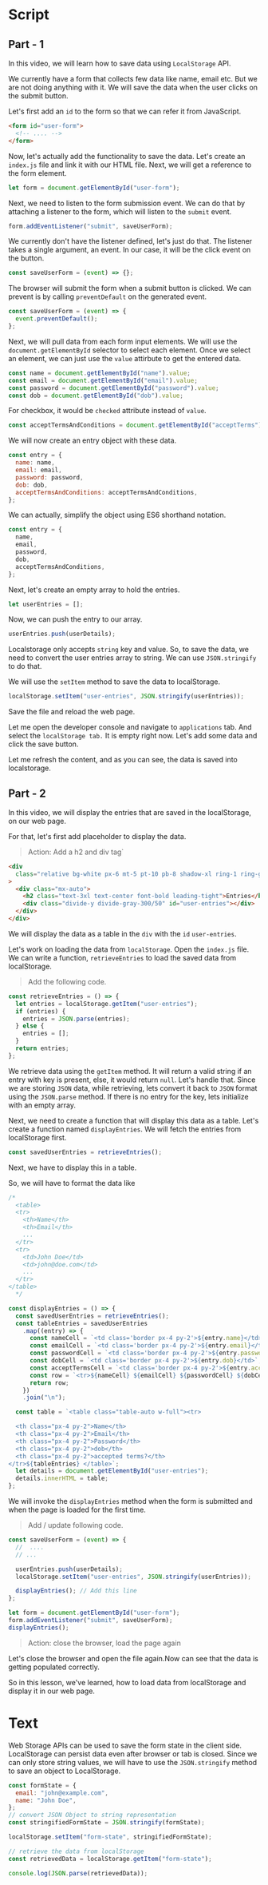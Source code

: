 # Script

## Part - 1

In this video, we will learn how to save data using `LocalStorage` API.

We currently have a form that collects few data like name, email etc. But we are not doing anything with it. We will save the data when the user clicks on the submit button.

Let's first add an `id` to the form so that we can refer it from JavaScript.

```html
<form id="user-form">
  <!-- .... -->
</form>
```

Now, let's actually add the functionality to save the data. Let's create an `index.js` file and link it with our HTML file. Next, we will get a reference to the form element.

```js
let form = document.getElementById("user-form");
```

Next, we need to listen to the form submission event. We can do that by attaching a listener to the form, which will listen to the `submit` event.

```js
form.addEventListener("submit", saveUserForm);
```

We currently don't have the listener defined, let's just do that. The listener takes a single argument, an event. In our case, it will be the click event on the button.

```js
const saveUserForm = (event) => {};
```

The browser will submit the form when a submit button is clicked. We can prevent is by calling `preventDefault` on the generated event.

```js
const saveUserForm = (event) => {
  event.preventDefault();
};
```

Next, we will pull data from each form input elements. We will use the `document.getElementById` selector to select each element. Once we select an element, we can just use the `value` attirbute to get the entered data.

```js
const name = document.getElementById("name").value;
const email = document.getElementById("email").value;
const password = document.getElementById("password").value;
const dob = document.getElementById("dob").value;
```

For checkbox, it would be `checked` attribute instead of `value`.

```js
const acceptTermsAndConditions = document.getElementById("acceptTerms").checked;
```

We will now create an entry object with these data.

```js
const entry = {
  name: name,
  email: email,
  password: password,
  dob: dob,
  acceptTermsAndConditions: acceptTermsAndConditions,
};
```

We can actually, simplify the object using ES6 shorthand notation.

```js
const entry = {
  name,
  email,
  password,
  dob,
  acceptTermsAndConditions,
};
```

Next, let's create an empty array to hold the entries.

```js
let userEntries = [];
```

Now, we can push the entry to our array.

```js
userEntries.push(userDetails);
```

Localstorage only accepts `string` key and value. So, to save the data, we need to convert the user entries array to string. We can use `JSON.stringify` to do that.

We will use the `setItem` method to save the data to localStorage.

```js
localStorage.setItem("user-entries", JSON.stringify(userEntries));
```

Save the file and reload the web page.

Let me open the developer console and navigate to `applications` tab. And select the `localStorage tab.` It is empty right now. Let's add some data and click the save button.

Let me refresh the content, and as you can see, the data is saved into localstorage.

## Part - 2

In this video, we will display the entries that are saved in the localStorage, on our web page.

For that, let's first add placeholder to display the data.

> Action: Add a h2 and div tag`

```html
<div
  class="relative bg-white px-6 mt-5 pt-10 pb-8 shadow-xl ring-1 ring-gray-900/5 sm:mx-auto sm:rounded-lg sm:px-10"
>
  <div class="mx-auto">
    <h2 class="text-3xl text-center font-bold leading-tight">Entries</h2>
    <div class="divide-y divide-gray-300/50" id="user-entries"></div>
  </div>
</div>
```

We will display the data as a table in the `div` with the `id` `user-entries`.

Let's work on loading the data from `localStorage`. Open the `index.js` file. We can write a function, `retrieveEntries` to load the saved data from localStorage.

> Add the following code.

```js
const retrieveEntries = () => {
  let entries = localStorage.getItem("user-entries");
  if (entries) {
    entries = JSON.parse(entries);
  } else {
    entries = [];
  }
  return entries;
};
```

We retrieve data using the `getItem` method. It will return a valid string if an entry with key is present, else, it would return `null`. Let's handle that. Since we are storing `JSON` data, while retrieving, lets convert it back to `JSON` format using the `JSON.parse` method. If there is no entry for the key, lets initialize with an empty array.

Next, we need to create a function that will display this data as a table. Let's create a function named `displayEntries`. We will fetch the entries from localStorage first.

```js
const savedUserEntries = retrieveEntries();
```

Next, we have to display this in a table.

So, we will have to format the data like

```js
/*
  <table>
  <tr>
    <th>Name</th>
    <th>Email</th>
    ...
  </tr>
  <tr>
    <td>John Doe</td>
    <td>john@doe.com</td>
    ...
  </tr>
</table>
  */
```

```js
const displayEntries = () => {
  const savedUserEntries = retrieveEntries();
  const tableEntries = savedUserEntries
    .map((entry) => {
      const nameCell = `<td class='border px-4 py-2'>${entry.name}</td>`;
      const emailCell = `<td class='border px-4 py-2'>${entry.email}</td>`;
      const passwordCell = `<td class='border px-4 py-2'>${entry.password}</td>`;
      const dobCell = `<td class='border px-4 py-2'>${entry.dob}</td>`;
      const acceptTermsCell = `<td class='border px-4 py-2'>${entry.acceptTermsAndConditions}</td>`;
      const row = `<tr>${nameCell} ${emailCell} ${passwordCell} ${dobCell} ${acceptTermsCell}</tr>`;
      return row;
    })
    .join("\n");

  const table = `<table class="table-auto w-full"><tr>

  <th class="px-4 py-2">Name</th>
  <th class="px-4 py-2">Email</th>
  <th class="px-4 py-2">Password</th>
  <th class="px-4 py-2">dob</th>
  <th class="px-4 py-2">accepted terms?</th>
</tr>${tableEntries} </table>`;
  let details = document.getElementById("user-entries");
  details.innerHTML = table;
};
```

We will invoke the `displayEntries` method when the form is submitted and when the page is loaded for the first time.

> Add / update following code.

```js
const saveUserForm = (event) => {
  //  ....
  // ...

  userEntries.push(userDetails);
  localStorage.setItem("user-entries", JSON.stringify(userEntries));

  displayEntries(); // Add this line
};

let form = document.getElementById("user-form");
form.addEventListener("submit", saveUserForm);
displayEntries();
```

> Action: close the browser, load the page again

Let's close the browser and open the file again.Now can see that the data is getting populated correctly.

So in this lesson, we've learned, how to load data from localStorage and display it in our web page.

# Text

Web Storage APIs can be used to save the form state in the client side. LocalStorage can persist data even after browser or tab is closed. Since we can only store string values, we will have to use the `JSON.stringify` method to save an object to LocalStorage.

```js
const formState = {
  email: "john@example.com",
  name: "John Doe",
};
// convert JSON Object to string representation
const stringifiedFormState = JSON.stringify(formState);

localStorage.setItem("form-state", stringifiedFormState);

// retrieve the data from localStorage
const retrievedData = localStorage.getItem("form-state");

console.log(JSON.parse(retrievedData));
```
